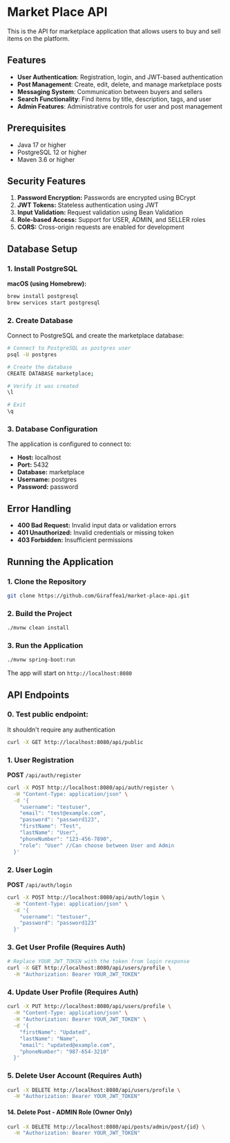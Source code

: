 # Market Place API

This is the API for marketplace application that allows users to buy and sell items on the platform.

## Features

- **User Authentication**: Registration, login, and JWT-based authentication
- **Post Management**: Create, edit, delete, and manage marketplace posts
- **Messaging System**: Communication between buyers and sellers
- **Search Functionality**: Find items by title, description, tags, and user
- **Admin Features**: Administrative controls for user and post management

## Prerequisites

- Java 17 or higher
- PostgreSQL 12 or higher
- Maven 3.6 or higher

## Security Features

1. **Password Encryption:** Passwords are encrypted using BCrypt
2. **JWT Tokens:** Stateless authentication using JWT
3. **Input Validation:** Request validation using Bean Validation
4. **Role-based Access:** Support for USER, ADMIN, and SELLER roles
5. **CORS:** Cross-origin requests are enabled for development

## Database Setup

### 1. Install PostgreSQL

**macOS (using Homebrew):**

```bash
brew install postgresql
brew services start postgresql
```

### 2. Create Database

Connect to PostgreSQL and create the marketplace database:

```bash
# Connect to PostgreSQL as postgres user
psql -U postgres

# Create the database
CREATE DATABASE marketplace;

# Verify it was created
\l

# Exit
\q
```

### 3. Database Configuration

The application is configured to connect to:

- **Host:** localhost
- **Port:** 5432
- **Database:** marketplace
- **Username:** postgres
- **Password:** password

## Error Handling

- **400 Bad Request:** Invalid input data or validation errors
- **401 Unauthorized:** Invalid credentials or missing token
- **403 Forbidden:** Insufficient permissions

## Running the Application

### 1. Clone the Repository

```bash
git clone https://github.com/Giraffea1/market-place-api.git
```

### 2. Build the Project

```bash
./mvnw clean install
```

### 3. Run the Application

```bash
./mvnw spring-boot:run
```

The app will start on `http://localhost:8080`

## API Endpoints

### 0. Test public endpoint:

It shouldn't require any authentication

```bash
curl -X GET http://localhost:8080/api/public
```

### 1. User Registration

**POST** `/api/auth/register`

```bash
curl -X POST http://localhost:8080/api/auth/register \
  -H "Content-Type: application/json" \
  -d '{
    "username": "testuser",
    "email": "test@example.com",
    "password": "password123",
    "firstName": "Test",
    "lastName": "User",
    "phoneNumber": "123-456-7890", 
    "role": "User" //Can choose between User and Admin
  }'
```

### 2. User Login

**POST** `/api/auth/login`

```bash
curl -X POST http://localhost:8080/api/auth/login \
  -H "Content-Type: application/json" \
  -d '{
    "username": "testuser",
    "password": "password123"
  }'
```

### 3. Get User Profile (Requires Auth)

```bash
# Replace YOUR_JWT_TOKEN with the token from login response
curl -X GET http://localhost:8080/api/users/profile \
  -H "Authorization: Bearer YOUR_JWT_TOKEN"
```

### 4. Update User Profile (Requires Auth)

```bash
curl -X PUT http://localhost:8080/api/users/profile \
  -H "Content-Type: application/json" \
  -H "Authorization: Bearer YOUR_JWT_TOKEN" \
  -d '{
    "firstName": "Updated",
    "lastName": "Name",
    "email": "updated@example.com",
    "phoneNumber": "987-654-3210"
  }'
```

### 5. Delete User Account (Requires Auth)

```bash
curl -X DELETE http://localhost:8080/api/users/profile \
  -H "Authorization: Bearer YOUR_JWT_TOKEN"
```

#### 14. Delete Post - ADMIN Role (Owner Only)

```bash
curl -X DELETE http://localhost:8080/api/posts/admin/post/{id} \
  -H "Authorization: Bearer YOUR_JWT_TOKEN"
```